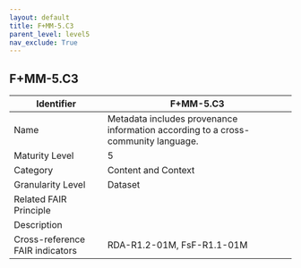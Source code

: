 ```yaml
---
layout: default
title: F+MM-5.C3
parent_level: level5
nav_exclude: True
---
```


## F+MM-5.C3

| Identifier | F+MM-5.C3 |
| --------- | -----------|
| Name | Metadata includes provenance information according to a cross-community language. |
| Maturity Level | 5 |
| Category | Content and Context |
| Granularity Level | Dataset |
| Related FAIR Principle |  |
| Description |  |
| Cross-reference FAIR indicators | RDA-R1.2-01M, FsF-R1.1-01M |
